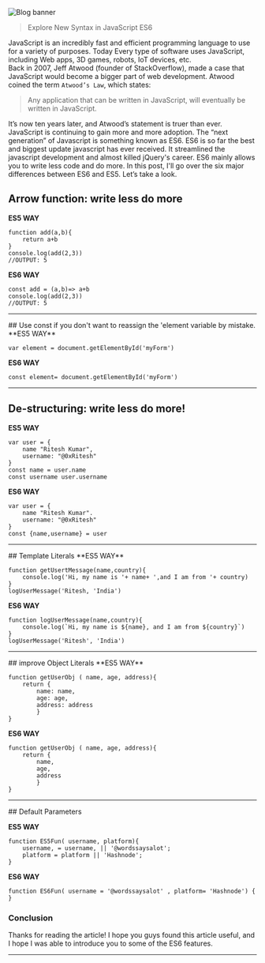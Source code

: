 ![Blog banner](https://cdn.hashnode.com/res/hashnode/image/upload/v1641203757495/I6hzAb5Gx.png)
> Explore New Syntax in JavaScript ES6

JavaScript is an incredibly fast and efficient programming language to use for a variety of purposes. Today Every type of software uses JavaScript, including Web apps, 3D games, robots, IoT devices, etc.  
Back in 2007, Jeff Atwood (founder of StackOverflow), made a case that JavaScript would become a bigger part of web development. Atwood coined the term  `Atwood’s Law`, which states:


> Any application that can be written in JavaScript, will eventually be written in JavaScript.

It’s now ten years later, and Atwood’s statement is truer than ever. JavaScript is continuing to gain more and more adoption. The “next generation” of Javascript is something known as ES6. ES6 is so far the best and biggest update javascript has ever received. It streamlined the javascript development and almost killed jQuery's career. ES6 mainly allows you to write less code and do more.
In this post, I'll go over the six major differences between ES6 and ES5. Let’s take a look.

## Arrow function: write less do more
**ES5 WAY**

```
function add(a,b){ 
	return a+b
}
console.log(add(2,3))
//OUTPUT: 5
``` 
**ES6 WAY**
```
const add = (a,b)=> a+b
console.log(add(2,3))
//OUTPUT: 5
``` 
<hr>
## Use const if you don't want to reassign the 'element variable by mistake. 
**ES5 WAY**

```
var element = document.getElementById('myForm')
``` 

**ES6 WAY**

```
const element= document.getElementById('myForm')
``` 
 <hr>

## De-structuring: write less do more!
**ES5 WAY**

```
var user = {
	name "Ritesh Kumar", 
	username: "@0xRitesh"
}
const name = user.name
const username user.username
``` 

**ES6 WAY**

```
var user = {
	name "Ritesh Kumar".
	username: "@0xRitesh"
}
const {name,username} = user
``` 
 <hr>
## Template Literals
**ES5 WAY**

```
function getUsertMessage(name,country){
	console.log('Hi, my name is '+ name+ ',and I am from '+ country)
}
logUserMessage('Ritesh, 'India')
``` 
 
**ES6 WAY**
```
function logUserMessage(name,country){
	console.log(`Hi, my name is ${name}, and I am from ${country}`)
}
logUserMessage('Ritesh', 'India')
``` 
 <hr>
## improve Object Literals
**ES5 WAY**

```
function getUserObj ( name, age, address){
	return {
		name: name,
		age: age,
		address: address
		}
}
``` 

**ES6 WAY**

```
function getUserObj ( name, age, address){
	return {
		name,
		age,
		address
		}
}
``` 
 <hr>
## Default Parameters

**ES5 WAY**

```
function ES5Fun( username, platform){
	username, = username, || '@wordssaysalot';
	platform = platform || 'Hashnode';
}
``` 
**ES6 WAY**

```
function ES6Fun( username = '@wordssaysalot' , platform= 'Hashnode') {
}
``` 
### Conclusion
Thanks for reading the article! I hope you guys found this article useful, and I hope I was able to introduce you to some of the ES6 features. 





****
